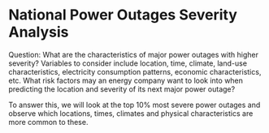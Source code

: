 <h1>National Power Outages Severity Analysis</h1>

Question: What are the characteristics of major power outages with higher severity? Variables to consider include location, time, climate, land-use characteristics, electricity consumption patterns, economic characteristics, etc. What risk factors may an energy company want to look into when predicting the location and severity of its next major power outage?

To answer this, we will look at the top 10% most severe power outages and observe which locations, times, climates and physical characteristics are more common to these.
